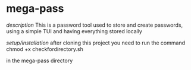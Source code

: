 # mega-pass

*description*
This is a password tool used to store and create passwords, using a simple 
TUI and having everything stored locally 

*setup/installation* 
after cloning this project you need to run the command 
        chmod +x checkfordirectory.sh

in the mega-pass directory 
